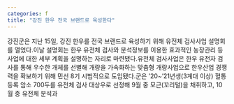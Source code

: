 ```yaml
---
categories: f
title: "강진 한우 전국 브랜드로 육성한다"
---
```

강진군은 지난 15일, 강진 한우를 전국 브랜드로 육성하기 위해 유전체 검사사업 설명회를 열었다.이날 설명회는 한우 유전체 검사와 분석정보를 이용한 효과적인 농장관리 등 사업에 대한 세부 계획을 설명하는 자리로 마련됐다.유전체 검사사업은 한우 유전자 검사를 통해 우수한 개체를 선별해 개량을 가속화하는 맞춤형 개량사업으로 한우산업 경쟁력을 확보하기 위해 민선 8기 시범적으로 도입됐다.군은 ’20~’21년생(3계대 이상) 혈통등록 암소 700두를 유전체 검사 대상우로 선정해 9월 중 모근(꼬리털)을 채취하고, 10월 중 유전체 분석과